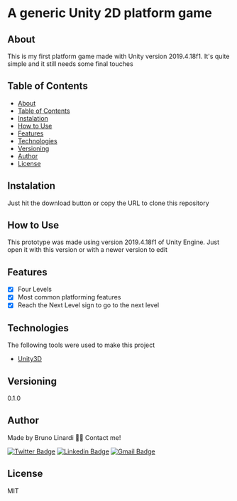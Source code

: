 # A generic Unity 2D platform game

## About
This is my first platform game made with Unity version 2019.4.18f1. It's quite simple and it still needs some final touches

## Table of Contents
<!--ts-->
   * [About](#About)
   * [Table of Contents](#table-of-contents)
   * [Instalation](#instalation)
   * [How to Use](#how-to-use)
   * [Features](#features)
   * [Technologies](#technologies)
   * [Versioning](#versioning)
   * [Author](#author)
   * [License](#license)
<!--te-->

## Instalation
Just hit the download button or copy the URL to clone this repository

## How to Use
This prototype was made using version 2019.4.18f1 of Unity Engine. Just open it with this version or with a newer version to edit

## Features
- [x] Four Levels
- [x] Most common platforming features
- [x] Reach the Next Level sign to go to the next level

## Technologies
The following tools were used to make this project

- [Unity3D](https://unity.com/)

## Versioning

0.1.0

## Author
Made by Bruno Linardi 👋🏽 Contact me!

[![Twitter Badge](https://img.shields.io/badge/-@brunolinardi-1ca0f1?style=flat-square&labelColor=1ca0f1&logo=twitter&logoColor=white&link=https://twitter.com/brunolinardi)](https://twitter.com/brunolinardi) [![Linkedin Badge](https://img.shields.io/badge/-Bruno-blue?style=flat-square&logo=Linkedin&logoColor=white&link=https://www.linkedin.com/in/brunolinardi/)](https://www.linkedin.com/in/brunolinardi/) [![Gmail Badge](https://img.shields.io/badge/-brunolinardi@gmail.com-c14438?style=flat-square&logo=Gmail&logoColor=white&link=mailto:brunolinardi@gmail.com)](mailto:brunolinardi@gmail.com)

## License
MIT
